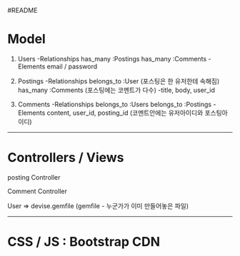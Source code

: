 #README


# Model
1. Users
    -Relationships
        has_many :Postings
        has_many :Comments
    -Elements
        email / password

2. Postings
    -Relationships
        belongs_to :User (포스팅은 한 유저한테 속해짐)
        has_many :Comments (포스팅에는 코멘트가 다수)
    -title, body, user_id

3. Comments
    -Relationships
        belongs_to :Users
        belongs_to :Postings
    -Elements
        content, user_id, posting_id (코멘트안에는 유저아이디와 포스팅아이디)

------------------------------------------------------------------------------

# Controllers / Views

posting Controller

Comment Controller

User => devise.gemfile (gemfile - 누군가가 이미 만들어놓은 파일)

------------------------------------------------------------------------------

# CSS / JS : Bootstrap CDN